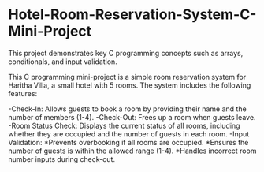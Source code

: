 # Hotel-Room-Reservation-System-C-Mini-Project
This project demonstrates key C programming concepts such as arrays, conditionals, and input validation.

This C programming mini-project is a simple room reservation system for Haritha Villa, a small hotel with 5 rooms. The system includes the following features:

-Check-In: Allows guests to book a room by providing their name and the number of members (1-4).
-Check-Out: Frees up a room when guests leave.
-Room Status Check: Displays the current status of all rooms, including whether they are occupied and the number of guests in each room.
-Input Validation:
*Prevents overbooking if all rooms are occupied.
*Ensures the number of guests is within the allowed range (1-4).
*Handles incorrect room number inputs during check-out.
